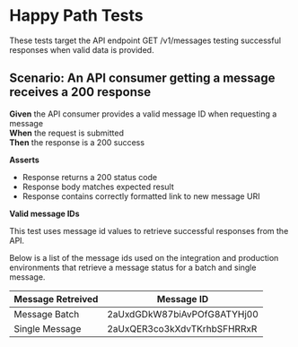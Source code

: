 # Happy Path Tests

These tests target the API endpoint GET /v1/messages testing successful responses when valid data is provided.


## Scenario: An API consumer getting a message receives a 200 response

**Given** the API consumer provides a valid message ID when requesting a message
<br/>
**When** the request is submitted
<br/>
**Then** the response is a 200 success
<br/>

**Asserts**
- Response returns a 200 status code
- Response body matches expected result
- Response contains correctly formatted link to new message URI

**Valid message IDs**

This test uses message id values to retrieve successful responses from the API.

Below is a list of the message ids used on the integration and production environments that retrieve a message status for a batch and single message.

| Message Retreived   | Message ID                  |
|---------------------|-----------------------------|
| Message Batch       | 2aUxdGDkW87biAvPOfG8ATYHj00 |
| Single Message      | 2aUxQER3co3kXdvTKrhbSFHRRxR |
